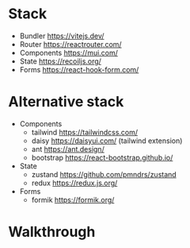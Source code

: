 # Stack
- Bundler https://vitejs.dev/
- Router https://reactrouter.com/
- Components https://mui.com/
- State https://recoiljs.org/
- Forms https://react-hook-form.com/

# Alternative stack
- Components
    - tailwind https://tailwindcss.com/
    - daisy https://daisyui.com/ (tailwind extension)
    - ant https://ant.design/
    - bootstrap https://react-bootstrap.github.io/
- State
    - zustand https://github.com/pmndrs/zustand
    - redux https://redux.js.org/
- Forms
    - formik https://formik.org/


# Walkthrough

